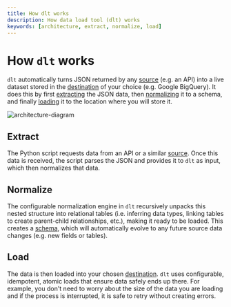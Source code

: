 ```yaml
---
title: How dlt works
description: How data load tool (dlt) works
keywords: [architecture, extract, normalize, load]
---
```


# How `dlt` works

`dlt` automatically turns JSON returned by any [source](../../general-usage/glossary.md#source) (e.g. an API)
into a live dataset stored in the [destination](../../general-usage/glossary.md#destination) of your choice
(e.g. Google BigQuery). It does this by first [extracting](how-dlt-works.md#extract) the JSON data,
then [normalizing](how-dlt-works.md#normalize) it to a schema, and finally [loading](how-dlt-works#load)
it to the location where you will store it.

![architecture-diagram](/img/architecture-diagram.png)

## Extract

The Python script requests data from an API or a similar [source](../../general-usage/glossary.md#source). Once this data
is received, the script parses the JSON and provides it to `dlt` as input, which then normalizes that data.

## Normalize

The configurable normalization engine in `dlt` recursively unpacks this nested structure into
relational tables (i.e. inferring data types, linking tables to create parent-child relationships,
etc.), making it ready to be loaded. This creates a [schema](../../general-usage/glossary.md#schema), which will
automatically evolve to any future source data changes (e.g. new fields or tables).

## Load

The data is then loaded into your chosen [destination](../../general-usage/glossary.md#destination). `dlt` uses configurable,
idempotent, atomic loads that ensure data safely ends up there. For example, you don't need to worry about
the size of the data you are loading and if the process is interrupted, it is safe to retry without creating
errors.